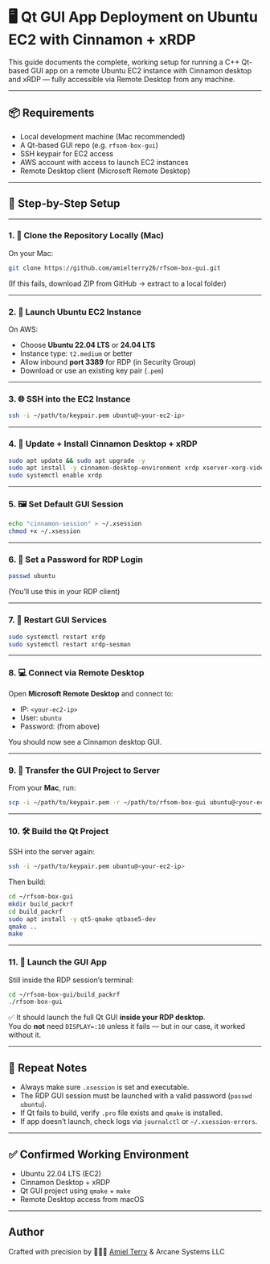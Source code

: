 # 🖥️ Qt GUI App Deployment on Ubuntu EC2 with Cinnamon + xRDP

This guide documents the complete, working setup for running a C++ Qt-based GUI app on a remote Ubuntu EC2 instance with Cinnamon desktop and xRDP — fully accessible via Remote Desktop from any machine.

---

## 📦 Requirements

- Local development machine (Mac recommended)
- A Qt-based GUI repo (e.g. `rfsom-box-gui`)
- SSH keypair for EC2 access
- AWS account with access to launch EC2 instances
- Remote Desktop client (Microsoft Remote Desktop)

---

## 🚀 Step-by-Step Setup

---

### 1. 🧰 Clone the Repository Locally (Mac)

On your Mac:

```bash
git clone https://github.com/amielterry26/rfsom-box-gui.git
```

(If this fails, download ZIP from GitHub → extract to a local folder)

---

### 2. 🔐 Launch Ubuntu EC2 Instance

On AWS:
- Choose **Ubuntu 22.04 LTS** or **24.04 LTS**
- Instance type: `t2.medium` or better
- Allow inbound **port 3389** for RDP (in Security Group)
- Download or use an existing key pair (`.pem`)

---

### 3. 🌐 SSH into the EC2 Instance

```bash
ssh -i ~/path/to/keypair.pem ubuntu@<your-ec2-ip>
```

---

### 4. 🧱 Update + Install Cinnamon Desktop + xRDP

```bash
sudo apt update && sudo apt upgrade -y
sudo apt install -y cinnamon-desktop-environment xrdp xserver-xorg-video-dummy
sudo systemctl enable xrdp
```

---

### 5. 🖼️ Set Default GUI Session

```bash
echo "cinnamon-session" > ~/.xsession
chmod +x ~/.xsession
```

---

### 6. 🔑 Set a Password for RDP Login

```bash
passwd ubuntu
```

(You’ll use this in your RDP client)

---

### 7. 🔁 Restart GUI Services

```bash
sudo systemctl restart xrdp
sudo systemctl restart xrdp-sesman
```

---

### 8. 💻 Connect via Remote Desktop

Open **Microsoft Remote Desktop** and connect to:

- IP: `<your-ec2-ip>`
- User: `ubuntu`
- Password: (from above)

You should now see a Cinnamon desktop GUI.

---

### 9. 🚚 Transfer the GUI Project to Server

From your **Mac**, run:

```bash
scp -i ~/path/to/keypair.pem -r ~/path/to/rfsom-box-gui ubuntu@<your-ec2-ip>:/home/ubuntu/
```

---

### 10. 🛠️ Build the Qt Project

SSH into the server again:

```bash
ssh -i ~/path/to/keypair.pem ubuntu@<your-ec2-ip>
```

Then build:

```bash
cd ~/rfsom-box-gui
mkdir build_packrf
cd build_packrf
sudo apt install -y qt5-qmake qtbase5-dev
qmake ..
make
```

---

### 11. 🎯 Launch the GUI App

Still inside the RDP session’s terminal:

```bash
cd ~/rfsom-box-gui/build_packrf
./rfsom-box-gui
```

✅ It should launch the full Qt GUI **inside your RDP desktop**.  
You do **not** need `DISPLAY=:10` unless it fails — but in our case, it worked without it.

---

## 🔄 Repeat Notes

- Always make sure `.xsession` is set and executable.
- The RDP GUI session must be launched with a valid password (`passwd ubuntu`).
- If Qt fails to build, verify `.pro` file exists and `qmake` is installed.
- If app doesn’t launch, check logs via `journalctl` or `~/.xsession-errors`.

---

## ✅ Confirmed Working Environment

- Ubuntu 22.04 LTS (EC2)
- Cinnamon Desktop + xRDP
- Qt GUI project using `qmake` + `make`
- Remote Desktop access from macOS

---

## Author

Crafted with precision by 🧙🏾‍♂️ [Amiel Terry](https://amielterry.me) & Arcane Systems LLC